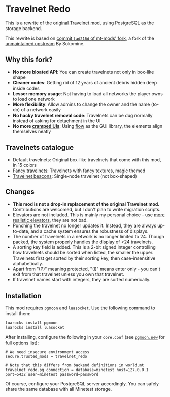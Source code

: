 # Travelnet Redo

This is a rewrite of the [original Travelnet mod](https://content.luanti.org/packages/mt-mods/travelnet/), using PostgreSQL as the storage backend.

This rewrite is based on [commit `fad216d` of mt-mods' fork](https://github.com/mt-mods/travelnet/commit/fad216db52b8fc8fafa11868d80c9e35c4b4a7ac), a fork of the [unmaintained upstream](https://github.com/Sokomine/travelnet) By Sokomine.

## Why this fork?

* **No more bloated API**: You can create travelnets not only in box-like shape
* **Cleaner codes**: Getting rid of 12 years of ancient debris hidden deep inside codes
* **Lesser memory usage**: Not having to load all networks the player owns to load one network
* **More flexibility**: Allow admins to change the owner and the name (to-do) of a network easily
* **No hacky travelnet removal code**: Travelnets can be dug normally instead of asking for detachment in the UI
* **No more [cramped UIs](https://github.com/mt-mods/travelnet/issues/53)**: Using [flow](https://content.luanti.org/packages/luk3yx/flow/) as the GUI library, the elements align themselves neatly

## Travelnets catalogue

* Default travelnets: Original box-like travelnets that come with this mod, in 15 colors
* [Fancy travelnets](https://content.luanti.org/packages/Emojiminetest/travelnet_redo_fancy/): Travelnets with fancy textures, magic themed
* [Travelnet beacons](https://content.luanti.org/packages/Emojiminetest/travelnet_redo_beacons/): Single-node travelnet (not box-shaped)

## Changes

* **This mod is not a drop-in replacement of the original Travelnet mod.** Contributions are welcomed, but I don't plan to write migration scripts.
* Elevators are not included. This is mainly my personal choice - use [more realistic elevators](https://content.luanti.org/packages/shacknetisp/elevator/), they are not bad.
* Punching the travelnet no longer updates it. Instead, they are always up-to-date, and a cache system ensures the robustness of displays.
* The number of travelnets in a network is no longer limited to 24. Though packed, the system properly handles the display of >24 travelnets.
* A sorting key field is added. This is a 2-bit signed integer controlling how travelnets should be sorted when listed, the smaller the upper. Travelnets first get sorted by their sorting key, then case-insensitive alphabetically.
* Apart from "(P)" meaning protected, "(I)" means enter only - you can't exit from that travelnet unless you own that travelnet.
* If travelnet names start with integers, they are sorted numerically.

## Installation

This mod requires `pgmoon` and `luasocket`. Use the following command to install them:

```bash
luarocks install pgmoon
luarocks install luasocket
```

After installing, configure the following in your `core.conf` (see [`pgmoon.new`](https://github.com/leafo/pgmoon#newoptions) for full options list):

```text
# We need insecure environment access
secure.trusted_mods = travelnet_redo

# Note that this differs from backend definitions in world.mt
travelnet_redo.pg_connection = database=minetest host=127.0.0.1 port=5432 user=minetest password=password
```

Of course, configure your PostgreSQL server accordingly. You can safely share the same database with all Minetest storage.
